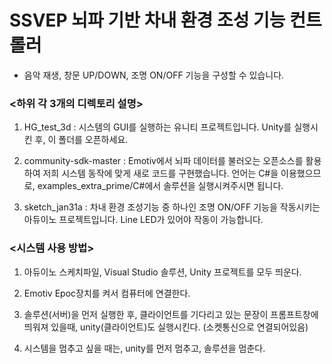 # SSVEP 뇌파 기반 차내 환경 조성 기능 컨트롤러
   - 음악 재생, 창문 UP/DOWN, 조명 ON/OFF 기능을 구성할 수 있습니다.
   
   
   

### <하위 각 3개의 디렉토리 설명>
1. HG_test_3d : 시스템의 GUI를 실행하는 유니티 프로젝트입니다. Unity를 실행시킨 후, 이 폴더를 오픈하세요.

2. community-sdk-master : Emotiv에서 뇌파 데이터를 불러오는 오픈소스를 활용하여 저희 시스템 동작에 맞게 새로 코드를 구현했습니다. 
                          언어는 C#을 이용했으므로, examples_extra_prime/C#에서 솔루션을 실행시켜주시면 됩니다.
                          
3. sketch_jan31a : 차내 환경 조성기능 중 하나인 조명 ON/OFF 기능을 작동시키는 아듀이노 프로젝트입니다.
                   Line LED가 있어야 작동이 가능합니다.
                   
### <시스템 사용 방법>
1. 아듀이노 스케치파일, Visual Studio 솔루션, Unity 프로젝트를 모두 띄운다.

2. Emotiv Epoc장치를 켜서 컴퓨터에 연결한다.

3. 솔루션(서버)을 먼저 실행한 후, 클라이언트를 기다리고 있는 문장이 프롬프트창에 띄워져 있을때, unity(클라이언트)도 실행시킨다.
  (소켓통신으로 연결되어있음)
  
4. 시스템을 멈추고 싶을 때는, unity를 먼저 멈추고, 솔루션을 멈춘다.

